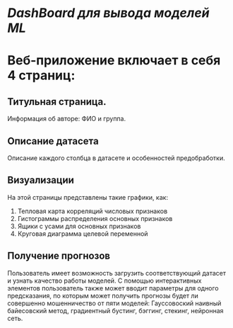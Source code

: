 # *DashBoard для вывода моделей ML*
## 


# Веб-приложение включает в себя 4 страниц:
## Титульная страница.
Информация об авторе: ФИО и группа.

## Описание датасета
Описание каждого столбца в датасете и особенностей предобработки.

## Визуализации
На этой страницы представлены такие графики, как:
1. Тепловая карта корреляций числовых признаков
2. Гистограммы распределения основных признаков
3. Ящики с усами для основных признаков
4. Круговая диаграмма целевой переменной

## Получение прогнозов
Пользователь имеет возможность загрузить соответствующий датасет и узнать качество работы моделей.
С помощью интерактивных элементов пользователь также может вводит параметры для одного предсказания, по которым может получить прогнозы будет ли совершенно мошенничество от пяти моделей: Гауссовоский наивный байесовский метод, градиентный бустинг, бэггинг, стекинг, нейронная сеть.